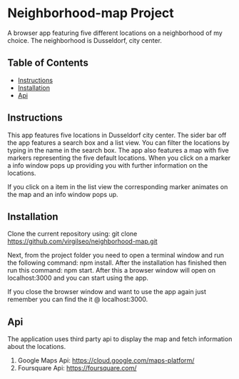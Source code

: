 # Neighborhood-map Project

A browser app featuring five different locations on a neighborhood of my choice. The neighborhood is Dusseldorf, city center.

## Table of Contents

* [Instructions](#instructions)
* [Installation](#installation)
* [Api](#api)

## Instructions

This app features five locations in Dusseldorf city center. The sider bar off the app features a search box and a list view.
You can filter the locations by typing in the name in the search box.
The app also features a map with five markers representing the five default locations. When you click on a marker a info window pops up providing you with further information on the locations.

If you click on a item in the list view the corresponding marker animates on the map and an info window pops up.  

## Installation

Clone the current repository using: git clone https://github.com/virgilseo/neighborhood-map.git

Next, from the project folder you need to open a terminal window and run the following command: npm install. After the installation has finished then run this command: npm start.
After this a browser window will open on localhost:3000 and you can start using the app.

If you close the browser window and want to use the app again just remember you can find the it @ localhost:3000.

## Api
The application uses third party api to display the map and fetch information about the locations.

1. Google Maps Api: https://cloud.google.com/maps-platform/
2. Foursquare Api: https://foursquare.com/

